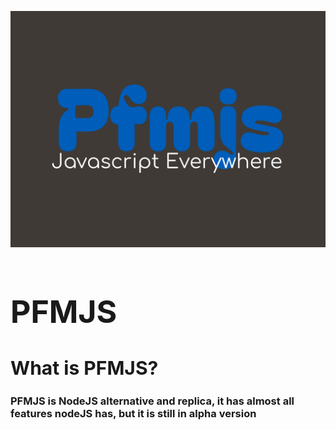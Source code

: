 ![PFMJS](pfmjs-high-resolution-logo.png)

<h1 style="font-size: 50px;">PFMJS</h1>
<h2 style="font-size: 30px;">What is PFMJS?</h2>
<h3>PFMJS is NodeJS alternative and replica, it has almost all features nodeJS has, but it is still in alpha version</h3>